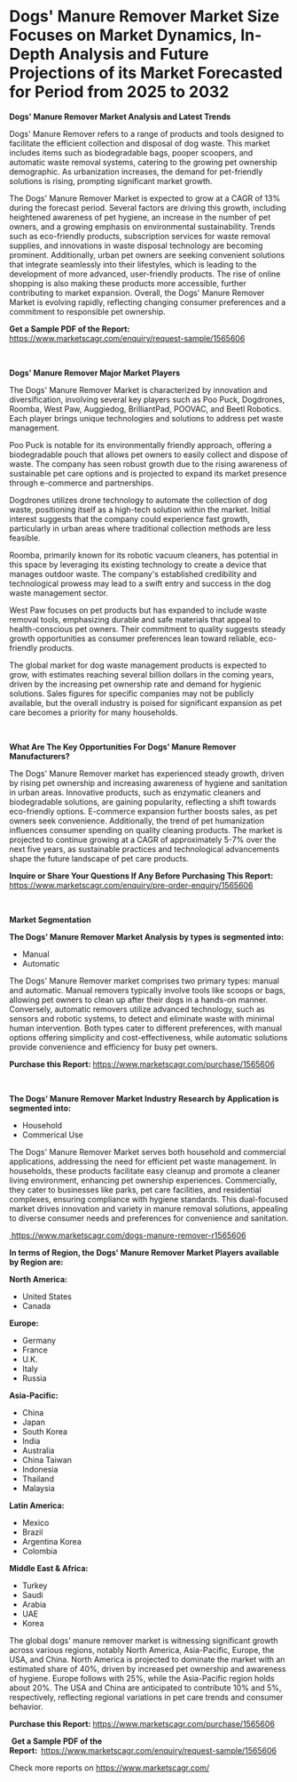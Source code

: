 <p><h1>Dogs' Manure Remover Market Size Focuses on Market Dynamics, In-Depth Analysis and Future Projections of its Market Forecasted for Period from 2025 to 2032</h1></p><p><strong>Dogs' Manure Remover Market Analysis and Latest Trends</strong></p>
<p><p>Dogs' Manure Remover refers to a range of products and tools designed to facilitate the efficient collection and disposal of dog waste. This market includes items such as biodegradable bags, pooper scoopers, and automatic waste removal systems, catering to the growing pet ownership demographic. As urbanization increases, the demand for pet-friendly solutions is rising, prompting significant market growth.</p><p>The Dogs' Manure Remover Market is expected to grow at a CAGR of 13% during the forecast period. Several factors are driving this growth, including heightened awareness of pet hygiene, an increase in the number of pet owners, and a growing emphasis on environmental sustainability. Trends such as eco-friendly products, subscription services for waste removal supplies, and innovations in waste disposal technology are becoming prominent. Additionally, urban pet owners are seeking convenient solutions that integrate seamlessly into their lifestyles, which is leading to the development of more advanced, user-friendly products. The rise of online shopping is also making these products more accessible, further contributing to market expansion. Overall, the Dogs' Manure Remover Market is evolving rapidly, reflecting changing consumer preferences and a commitment to responsible pet ownership.</p></p>
<p><strong>Get a Sample PDF of the Report:&nbsp;</strong> <a href="https://www.marketscagr.com/enquiry/request-sample/1565606?utm_campaign=2945&utm_medium=2&utm_source=Github&utm_content=ia&utm_term=23032025&utm_id=dogs-manure-remover">https://www.marketscagr.com/enquiry/request-sample/1565606</a></p>
<p>&nbsp;</p>
<p><strong>Dogs' Manure Remover Major Market Players</strong></p>
<p><p>The Dogs' Manure Remover Market is characterized by innovation and diversification, involving several key players such as Poo Puck, Dogdrones, Roomba, West Paw, Auggiedog, BrilliantPad, POOVAC, and Beetl Robotics. Each player brings unique technologies and solutions to address pet waste management.</p><p>Poo Puck is notable for its environmentally friendly approach, offering a biodegradable pouch that allows pet owners to easily collect and dispose of waste. The company has seen robust growth due to the rising awareness of sustainable pet care options and is projected to expand its market presence through e-commerce and partnerships.</p><p>Dogdrones utilizes drone technology to automate the collection of dog waste, positioning itself as a high-tech solution within the market. Initial interest suggests that the company could experience fast growth, particularly in urban areas where traditional collection methods are less feasible.</p><p>Roomba, primarily known for its robotic vacuum cleaners, has potential in this space by leveraging its existing technology to create a device that manages outdoor waste. The company's established credibility and technological prowess may lead to a swift entry and success in the dog waste management sector.</p><p>West Paw focuses on pet products but has expanded to include waste removal tools, emphasizing durable and safe materials that appeal to health-conscious pet owners. Their commitment to quality suggests steady growth opportunities as consumer preferences lean toward reliable, eco-friendly products.</p><p>The global market for dog waste management products is expected to grow, with estimates reaching several billion dollars in the coming years, driven by the increasing pet ownership rate and demand for hygienic solutions. Sales figures for specific companies may not be publicly available, but the overall industry is poised for significant expansion as pet care becomes a priority for many households.</p></p>
<p>&nbsp;</p>
<p><strong>What Are The Key Opportunities For Dogs' Manure Remover Manufacturers?</strong></p>
<p><p>The Dogs' Manure Remover market has experienced steady growth, driven by rising pet ownership and increasing awareness of hygiene and sanitation in urban areas. Innovative products, such as enzymatic cleaners and biodegradable solutions, are gaining popularity, reflecting a shift towards eco-friendly options. E-commerce expansion further boosts sales, as pet owners seek convenience. Additionally, the trend of pet humanization influences consumer spending on quality cleaning products. The market is projected to continue growing at a CAGR of approximately 5-7% over the next five years, as sustainable practices and technological advancements shape the future landscape of pet care products.</p></p>
<p><strong>Inquire or Share Your Questions If Any Before Purchasing This Report:</strong> <a href="https://www.marketscagr.com/enquiry/pre-order-enquiry/1565606?utm_campaign=2945&utm_medium=2&utm_source=Github&utm_content=ia&utm_term=23032025&utm_id=dogs-manure-remover">https://www.marketscagr.com/enquiry/pre-order-enquiry/1565606</a></p>
<p>&nbsp;</p>
<p><strong>Market Segmentation</strong></p>
<p><strong>The Dogs' Manure Remover Market Analysis by types is segmented into:</strong></p>
<p><ul><li>Manual</li><li>Automatic</li></ul></p>
<p><p>The Dogs' Manure Remover market comprises two primary types: manual and automatic. Manual removers typically involve tools like scoops or bags, allowing pet owners to clean up after their dogs in a hands-on manner. Conversely, automatic removers utilize advanced technology, such as sensors and robotic systems, to detect and eliminate waste with minimal human intervention. Both types cater to different preferences, with manual options offering simplicity and cost-effectiveness, while automatic solutions provide convenience and efficiency for busy pet owners.</p></p>
<p><strong>Purchase this Report:&nbsp;</strong><a href="https://www.marketscagr.com/purchase/1565606?utm_campaign=2945&utm_medium=2&utm_source=Github&utm_content=ia&utm_term=23032025&utm_id=dogs-manure-remover">https://www.marketscagr.com/purchase/1565606</a></p>
<p>&nbsp;</p>
<p><strong>The Dogs' Manure Remover Market Industry Research by Application is segmented into:</strong></p>
<p><ul><li>Household</li><li>Commerical Use</li></ul></p>
<p><p>The Dogs' Manure Remover Market serves both household and commercial applications, addressing the need for efficient pet waste management. In households, these products facilitate easy cleanup and promote a cleaner living environment, enhancing pet ownership experiences. Commercially, they cater to businesses like parks, pet care facilities, and residential complexes, ensuring compliance with hygiene standards. This dual-focused market drives innovation and variety in manure removal solutions, appealing to diverse consumer needs and preferences for convenience and sanitation.</p></p>
<p><a href="https://www.marketscagr.com/dogs-manure-remover-r1565606?utm_campaign=2945&utm_medium=2&utm_source=Github&utm_content=ia&utm_term=23032025&utm_id=dogs-manure-remover">&nbsp;https://www.marketscagr.com/dogs-manure-remover-r1565606</a></p>
<p><strong>In terms of Region, the Dogs' Manure Remover Market Players available by Region are:</strong></p>
<p>
    <p> <strong> North America: </strong>
        <ul>
            <li>United States</li>
            <li>Canada</li>
        </ul>
        </p> 
    <p> <strong> Europe: </strong>
        <ul>
            <li>Germany</li>
            <li>France</li>
            <li>U.K.</li>
            <li>Italy</li>
            <li>Russia</li>
        </ul>
        </p> 
    <p> <strong> Asia-Pacific: </strong>
        <ul>
            <li>China</li>
            <li>Japan</li>
            <li>South Korea</li>
            <li>India</li>
            <li>Australia</li>
            <li>China Taiwan</li>
            <li>Indonesia</li>
            <li>Thailand</li>
            <li>Malaysia</li>
        </ul>
        </p> 
    <p> <strong> Latin America: </strong>
        <ul>
            <li>Mexico</li>
            <li>Brazil</li>
            <li>Argentina Korea</li>
            <li>Colombia</li>
        </ul>
        </p> 
    <p> <strong> Middle East & Africa: </strong>
        <ul>
            <li>Turkey</li>
            <li>Saudi</li>
            <li>Arabia</li>
            <li>UAE</li>
            <li>Korea</li>
        </ul>
    </p>
    </p>
<p><p>The global dogs' manure remover market is witnessing significant growth across various regions, notably North America, Asia-Pacific, Europe, the USA, and China. North America is projected to dominate the market with an estimated share of 40%, driven by increased pet ownership and awareness of hygiene. Europe follows with 25%, while the Asia-Pacific region holds about 20%. The USA and China are anticipated to contribute 10% and 5%, respectively, reflecting regional variations in pet care trends and consumer behavior.</p></p>
<p><strong>Purchase this Report: </strong><a href="https://www.marketscagr.com/purchase/1565606?utm_campaign=2945&utm_medium=2&utm_source=Github&utm_content=ia&utm_term=23032025&utm_id=dogs-manure-remover">https://www.marketscagr.com/purchase/1565606</a></p>
<p>&nbsp;<strong>Get a Sample PDF of the Report:&nbsp;&nbsp;</strong><a href="https://www.marketscagr.com/enquiry/request-sample/1565606?utm_campaign=2945&utm_medium=2&utm_source=Github&utm_content=ia&utm_term=23032025&utm_id=dogs-manure-remover">https://www.marketscagr.com/enquiry/request-sample/1565606</a></p>
<p><strong></strong></p>
<p>Check more reports on <a href="https://www.marketscagr.com/?utm_campaign=2945&utm_medium=2&utm_source=Github&utm_content=ia&utm_term=23032025&utm_id=dogs-manure-remover">https://www.marketscagr.com/</a></p>